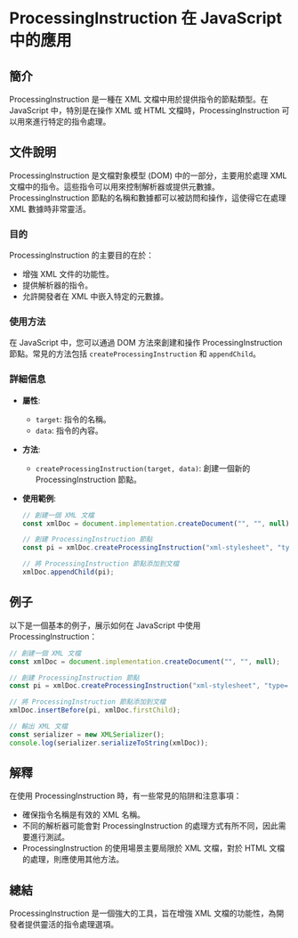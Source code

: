 <!--
Meta Description: # ProcessingInstruction 在 JavaScript 中的應用 ## 簡介 ProcessingInstruction 是一種在 XML 文檔中用於提供指令的節點類型。在 JavaScript 中，特別是在操作 XML 或 HTML 文檔時，ProcessingInstructi...
Meta Keywords: processinginstruction, xml, xmldoc, javascript, const
-->

# ProcessingInstruction 在 JavaScript 中的應用

## 簡介
ProcessingInstruction 是一種在 XML 文檔中用於提供指令的節點類型。在 JavaScript 中，特別是在操作 XML 或 HTML 文檔時，ProcessingInstruction 可以用來進行特定的指令處理。

## 文件說明
ProcessingInstruction 是文檔對象模型 (DOM) 中的一部分，主要用於處理 XML 文檔中的指令。這些指令可以用來控制解析器或提供元數據。ProcessingInstruction 節點的名稱和數據都可以被訪問和操作，這使得它在處理 XML 數據時非常靈活。

### 目的
ProcessingInstruction 的主要目的在於：
- 增強 XML 文件的功能性。
- 提供解析器的指令。
- 允許開發者在 XML 中嵌入特定的元數據。

### 使用方法
在 JavaScript 中，您可以通過 DOM 方法來創建和操作 ProcessingInstruction 節點。常見的方法包括 `createProcessingInstruction` 和 `appendChild`。

### 詳細信息
- **屬性**:
  - `target`: 指令的名稱。
  - `data`: 指令的內容。
  
- **方法**:
  - `createProcessingInstruction(target, data)`: 創建一個新的 ProcessingInstruction 節點。
  
- **使用範例**:
  ```javascript
  // 創建一個 XML 文檔
  const xmlDoc = document.implementation.createDocument("", "", null);

  // 創建 ProcessingInstruction 節點
  const pi = xmlDoc.createProcessingInstruction("xml-stylesheet", "type='text/xsl' href='style.xsl'");

  // 將 ProcessingInstruction 節點添加到文檔
  xmlDoc.appendChild(pi);
  ```

## 例子
以下是一個基本的例子，展示如何在 JavaScript 中使用 ProcessingInstruction：

```javascript
// 創建一個 XML 文檔
const xmlDoc = document.implementation.createDocument("", "", null);

// 創建 ProcessingInstruction 節點
const pi = xmlDoc.createProcessingInstruction("xml-stylesheet", "type='text/xsl' href='style.xsl'");

// 將 ProcessingInstruction 節點添加到文檔
xmlDoc.insertBefore(pi, xmlDoc.firstChild);

// 輸出 XML 文檔
const serializer = new XMLSerializer();
console.log(serializer.serializeToString(xmlDoc));
```

## 解釋
在使用 ProcessingInstruction 時，有一些常見的陷阱和注意事項：
- 確保指令名稱是有效的 XML 名稱。
- 不同的解析器可能會對 ProcessingInstruction 的處理方式有所不同，因此需要進行測試。
- ProcessingInstruction 的使用場景主要局限於 XML 文檔，對於 HTML 文檔的處理，則應使用其他方法。

## 總結
ProcessingInstruction 是一個強大的工具，旨在增強 XML 文檔的功能性，為開發者提供靈活的指令處理選項。